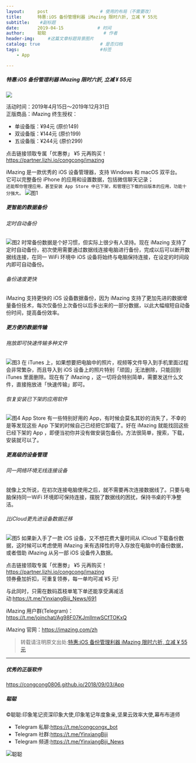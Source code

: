 ```yaml
---
layout:     post                    # 使用的布局（不需要改）
title:      特惠:iOS 备份管理利器 iMazing 限时六折, 立减 ¥ 55元             # 标题 
subtitle:    #副标题
date:       2019-04-15             # 时间
author:     聪聪                      # 作者
header-img:     #这篇文章标题背景图片
catalog: true                       # 是否归档
tags:                               #标签
    - App

---
```

##### 特惠:iOS 备份管理利器 iMazing 限时六折, 立减 ¥ 55元

![](http://ww1.sinaimg.cn/large/9b84e6acly1g24dmymcb3j20xc0m8tb3.jpg)

活动时间：2019年4月15日～2019年12月31日<br>
正版商品：iMazing 终生授权：
* 单设备版：¥94元  (原价149)
* 双设备版：¥144元  (原价199)
* 五设备版：¥244元  (原价299)

点击链接领取专属「优惠劵」 ¥5 元再购买！<br>
<https://partner.lizhi.io/congcong/imazing><br>

iMazing 是一款优秀的 iOS 设备管理器，支持 Windows 和 macOS 双平台。<br>
它可以完整备份 iPhone 的应用和设置数据，包括微信聊天记录；<br>
`还能帮你管理应用，甚至安装 App Store 中已下架，和管理已下载的旧版本的应用，功能十分强大。`
![图1](http://ww1.sinaimg.cn/large/9b84e6acly1g24efqwivnj21kw0ycwrm.jpg)

##### 更智能的数据备份

###### 定时自动备份
![图2](http://ww1.sinaimg.cn/large/9b84e6acly1g24efzt7xzj21kv0yagtq.jpg)
时常备份数据是个好习惯，但实际上很少有人坚持。现在 iMazing 支持了定时自动备份，初次使用需要通过数据线连接电脑进行备份，完成以后可以断开数据线连接，在同一 WiFi 环境中 iOS 设备将始终与电脑保持连接，在设定的时间段内即可自动备份。

###### 备份速度更快
iMazing 支持更快的 iOS 设备数据备份，因为 iMazing 支持了更加先进的数据增量备份技术，每次仅备份上次备份以后多出来的一部分数据，以此大幅缩短自动备份时间，提高备份效率。

##### 更方便的数据传输

###### 拖放即可快速传输多种文件
![图3](http://ww1.sinaimg.cn/large/9b84e6acly1g24egc83ezj21kw0yc7d4.jpg)
在 iTunes 上，如果想要把电脑中的照片，视频等文件导入到手机里面过程会非常繁杂，而且导入到 iOS 设备上的照片特别「顽固」无法删除，只能回到 iTunes 里面删除。现在有了 iMazing ，这一切将会特别简单，需要发送什么文件，直接拖放进「快速传输」即可。

###### 恢复安装已下架的应用软件
![图4](http://ww1.sinaimg.cn/large/9b84e6acly1g24egi613rj21kw0yb482.jpg)
App Store 有一些特别好用的 App，有时候会莫名其妙的消失了，不幸的是等发现这些 App 下架的时候自己已经把它卸载了。好在 iMazing 就能找回这些已经下架的 App ，即便当初你并没有做安装包备份。方法很简单，搜索，下载，安装就可以了。

##### 更高级的设备管理

###### 同一网络环境无线连接设备
就像上文所说，在初次连接电脑使用之后，就不需要再次连接数据线了。只要与电脑保持同一WiFi 环境即可保持连接，摆脱了数据线的困扰，保持书桌的干净整洁。

###### 比iCloud更先进设备数据迁移
![图5](http://ww1.sinaimg.cn/large/9b84e6acly1g24egoibvmj21kw0ybgtx.jpg)
如果新入手了一款 iOS 设备，又不想花费大量时间从 iCloud 下载备份数据，这时候可以考虑使用 iMazing 来有选择性的导入存放在电脑中的备份数据，或者借助 iMazing 从另一部 iOS 设备传入数据。

点击链接领取专属「优惠劵」 ¥5 元再购买！<br>
<https://partner.lizhi.io/congcong/imazing><br>
领券叠加折扣，可重复领券，每一单均可减 ¥5 元!

与此同时，只需在数码荔枝单笔下单还能享受满减活动:<https://t.me/YinxiangBiji_News/691>

iMazing 用户群(Telegram)：<https://t.me/joinchat/Ag98F07KJmIlmwSCfTOKxQ>

iMazing 官网：<https://imazing.com/zh>

> 转载请注明原文出处:[特惠:iOS 备份管理利器 iMazing 限时六折, 立减 ¥ 55元](https://congcong0806.github.io/2019/04/15/iMazing)

- - - -

##### 优秀的正版软件
<https://congcong0806.github.io/2018/09/03/App>

##### 聪聪
&copy;聪聪:印象笔记资深印象大使,印象笔记年度象亲,坚果云效率大使,幕布布道师

* Telegram 私聊:<https://t.me/congcongx_bot>
* Telegram 社群:<https://t.me/YinxiangBiji>
* Telegram 频道:<https://t.me/YinxiangBiji_News>

![聪聪](https://i.v2ex.co/3wc207g5.png)